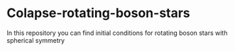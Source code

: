 # Colapse-rotating-boson-stars

In this repository you can find initial conditions for rotating boson stars with spherical symmetry
